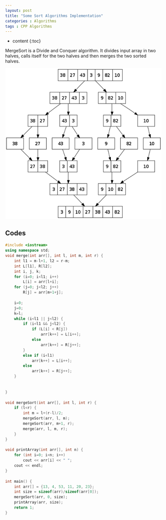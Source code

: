 ```yaml
---
layout: post
title: "Some Sort Algorithms Implementation"
categories : Algorithms
tags : CPP Algorithms
---
```


* content
{:toc}

MergeSort is a Divide and Conquer algorithm. It divides input array in two halves, calls itself for the two halves and then merges the two sorted halves. 

![](/images/algorithms/merge.png)

## Codes
```cpp
#include <iostream>
using namespace std;
void merge(int arr[], int l, int m, int r) {
    int l1 = m-l+1, l2 = r-m;
    int L[l1], R[l2];
    int i, j, k;
    for (i=0; i<l1; i++)
        L[i] = arr[l+i];
    for (j=0; j<l2; j++)
        R[j] = arr[m+1+j];
    
    i=0;
    j=0;
    k=l;
    while (i<l1 || j<l2) {
        if (i<l1 && j<l2) {
            if (L[i] < R[j])
                arr[k++] = L[i++];
            else
                arr[k++] = R[j++];
        }
        else if (i<l1)
            arr[k++] = L[i++];
        else
            arr[k++] = R[j++];
    }
    
    
}

void mergeSort(int arr[], int l, int r) {
    if (l<r) {
        int m = l+(r-l)/2;
        mergeSort(arr, l, m);
        mergeSort(arr, m+1, r);
        merge(arr, l, m, r);
    }
}

void printArray(int arr[], int n) {
    for (int i=0; i<n; i++)
        cout << arr[i] << " ";
    cout << endl;
}

int main() {
    int arr[] = {13, 4, 53, 11, 20, 23};
    int size = sizeof(arr)/sizeof(arr[0]);
    mergeSort(arr, 0, size);
    printArray(arr, size);
    return 1;
}
```